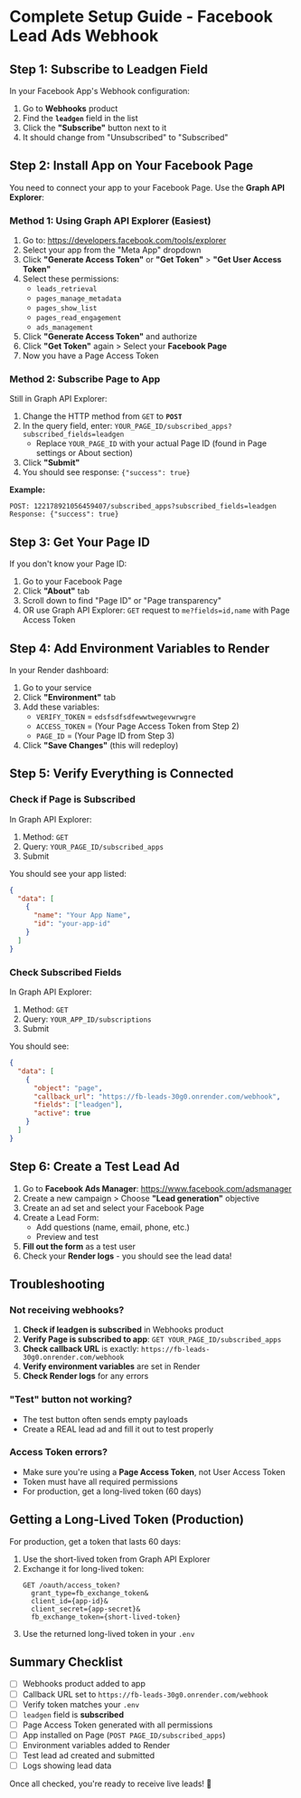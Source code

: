 # Complete Setup Guide - Facebook Lead Ads Webhook

## Step 1: Subscribe to Leadgen Field

In your Facebook App's Webhook configuration:

1. Go to **Webhooks** product
2. Find the **`leadgen`** field in the list
3. Click the **"Subscribe"** button next to it
4. It should change from "Unsubscribed" to "Subscribed"

## Step 2: Install App on Your Facebook Page

You need to connect your app to your Facebook Page. Use the **Graph API Explorer**:

### Method 1: Using Graph API Explorer (Easiest)

1. Go to: https://developers.facebook.com/tools/explorer
2. Select your app from the "Meta App" dropdown
3. Click **"Generate Access Token"** or **"Get Token"** > **"Get User Access Token"**
4. Select these permissions:
   - `leads_retrieval`
   - `pages_manage_metadata`
   - `pages_show_list`
   - `pages_read_engagement`
   - `ads_management`
5. Click **"Generate Access Token"** and authorize
6. Click **"Get Token"** again > Select your **Facebook Page**
7. Now you have a Page Access Token

### Method 2: Subscribe Page to App

Still in Graph API Explorer:

1. Change the HTTP method from `GET` to **`POST`**
2. In the query field, enter: `YOUR_PAGE_ID/subscribed_apps?subscribed_fields=leadgen`
   - Replace `YOUR_PAGE_ID` with your actual Page ID (found in Page settings or About section)
3. Click **"Submit"**
4. You should see response: `{"success": true}`

**Example:**
```
POST: 122178921056459407/subscribed_apps?subscribed_fields=leadgen
Response: {"success": true}
```

## Step 3: Get Your Page ID

If you don't know your Page ID:

1. Go to your Facebook Page
2. Click **"About"** tab
3. Scroll down to find "Page ID" or "Page transparency"
4. OR use Graph API Explorer: `GET` request to `me?fields=id,name` with Page Access Token

## Step 4: Add Environment Variables to Render

In your Render dashboard:

1. Go to your service
2. Click **"Environment"** tab
3. Add these variables:
   - `VERIFY_TOKEN` = `edsfsdfsdfewwtwegevwrwgre`
   - `ACCESS_TOKEN` = (Your Page Access Token from Step 2)
   - `PAGE_ID` = (Your Page ID from Step 3)
4. Click **"Save Changes"** (this will redeploy)

## Step 5: Verify Everything is Connected

### Check if Page is Subscribed

In Graph API Explorer:
1. Method: `GET`
2. Query: `YOUR_PAGE_ID/subscribed_apps`
3. Submit

You should see your app listed:
```json
{
  "data": [
    {
      "name": "Your App Name",
      "id": "your-app-id"
    }
  ]
}
```

### Check Subscribed Fields

In Graph API Explorer:
1. Method: `GET`
2. Query: `YOUR_APP_ID/subscriptions`
3. Submit

You should see:
```json
{
  "data": [
    {
      "object": "page",
      "callback_url": "https://fb-leads-30g0.onrender.com/webhook",
      "fields": ["leadgen"],
      "active": true
    }
  ]
}
```

## Step 6: Create a Test Lead Ad

1. Go to **Facebook Ads Manager**: https://www.facebook.com/adsmanager
2. Create a new campaign > Choose **"Lead generation"** objective
3. Create an ad set and select your Facebook Page
4. Create a Lead Form:
   - Add questions (name, email, phone, etc.)
   - Preview and test
5. **Fill out the form** as a test user
6. Check your **Render logs** - you should see the lead data!

## Troubleshooting

### Not receiving webhooks?

1. **Check if leadgen is subscribed** in Webhooks product
2. **Verify Page is subscribed to app**: `GET YOUR_PAGE_ID/subscribed_apps`
3. **Check callback URL** is exactly: `https://fb-leads-30g0.onrender.com/webhook`
4. **Verify environment variables** are set in Render
5. **Check Render logs** for any errors

### "Test" button not working?

- The test button often sends empty payloads
- Create a REAL lead ad and fill it out to test properly

### Access Token errors?

- Make sure you're using a **Page Access Token**, not User Access Token
- Token must have all required permissions
- For production, get a long-lived token (60 days)

## Getting a Long-Lived Token (Production)

For production, get a token that lasts 60 days:

1. Use the short-lived token from Graph API Explorer
2. Exchange it for long-lived token:
   ```
   GET /oauth/access_token?  
     grant_type=fb_exchange_token&
     client_id={app-id}&
     client_secret={app-secret}&
     fb_exchange_token={short-lived-token}
   ```
3. Use the returned long-lived token in your `.env`

## Summary Checklist

- [ ] Webhooks product added to app
- [ ] Callback URL set to `https://fb-leads-30g0.onrender.com/webhook`
- [ ] Verify token matches your `.env`
- [ ] `leadgen` field is **subscribed**
- [ ] Page Access Token generated with all permissions
- [ ] App installed on Page (`POST PAGE_ID/subscribed_apps`)
- [ ] Environment variables added to Render
- [ ] Test lead ad created and submitted
- [ ] Logs showing lead data

Once all checked, you're ready to receive live leads! 🎉
